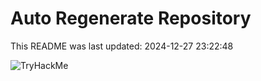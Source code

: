 # Auto Regenerate Repository

This README was last updated: 2024-12-27 23:22:48

 ![TryHackMe](https://tryhackme.com/badge/533634)
